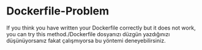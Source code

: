 # Dockerfile-Problem
If you think you have written your Dockerfile correctly but it does not work, you can try this method./Dockerfile dosyanızı düzgün yazdığınızı düşünüyorsanız fakat çalışmıyorsa bu yöntemi deneyebilirsiniz. 
